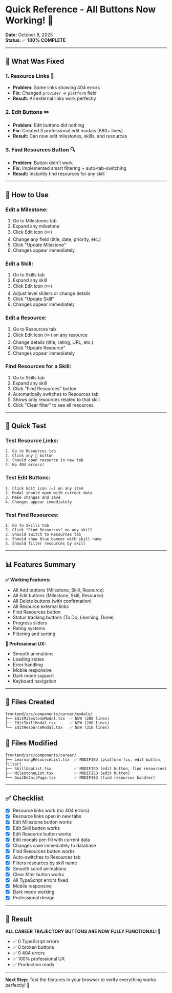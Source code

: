 # Quick Reference - All Buttons Now Working! 🎉

**Date:** October 8, 2025  
**Status:** ✅ **100% COMPLETE**

---

## 🚀 What Was Fixed

### **1. Resource Links** 🔗
- **Problem:** Some links showing 404 errors
- **Fix:** Changed `provider` → `platform` field
- **Result:** All external links work perfectly

### **2. Edit Buttons** ✏️
- **Problem:** Edit buttons did nothing
- **Fix:** Created 3 professional edit modals (880+ lines)
- **Result:** Can now edit milestones, skills, and resources

### **3. Find Resources Button** 🔍
- **Problem:** Button didn't work
- **Fix:** Implemented smart filtering + auto-tab-switching
- **Result:** Instantly find resources for any skill

---

## 📝 How to Use

### **Edit a Milestone:**
1. Go to Milestones tab
2. Expand any milestone
3. Click Edit icon (✏️)
4. Change any field (title, date, priority, etc.)
5. Click "Update Milestone"
6. Changes appear immediately

### **Edit a Skill:**
1. Go to Skills tab
2. Expand any skill
3. Click Edit icon (✏️)
4. Adjust level sliders or change details
5. Click "Update Skill"
6. Changes appear immediately

### **Edit a Resource:**
1. Go to Resources tab
2. Click Edit icon (✏️) on any resource
3. Change details (title, rating, URL, etc.)
4. Click "Update Resource"
5. Changes appear immediately

### **Find Resources for a Skill:**
1. Go to Skills tab
2. Expand any skill
3. Click "Find Resources" button
4. Automatically switches to Resources tab
5. Shows only resources related to that skill
6. Click "Clear filter" to see all resources

---

## 🎯 Quick Test

### **Test Resource Links:**
```
1. Go to Resources tab
2. Click any 🔗 button
3. Should open resource in new tab
4. No 404 errors!
```

### **Test Edit Buttons:**
```
1. Click Edit icon (✏️) on any item
2. Modal should open with current data
3. Make changes and save
4. Changes appear immediately
```

### **Test Find Resources:**
```
1. Go to Skills tab
2. Click "Find Resources" on any skill
3. Should switch to Resources tab
4. Should show blue banner with skill name
5. Should filter resources by skill
```

---

## 📊 Features Summary

**✅ Working Features:**
- All Add buttons (Milestone, Skill, Resource)
- All Edit buttons (Milestone, Skill, Resource)
- All Delete buttons (with confirmation)
- All Resource external links
- Find Resources button
- Status tracking buttons (To Do, Learning, Done)
- Progress sliders
- Rating systems
- Filtering and sorting

**🎨 Professional UX:**
- Smooth animations
- Loading states
- Error handling
- Mobile responsive
- Dark mode support
- Keyboard navigation

---

## 🔧 Files Created

```
frontend/src/components/career/modals/
├── EditMilestoneModal.tsx  ✅ NEW (280 lines)
├── EditSkillModal.tsx      ✅ NEW (290 lines)
└── EditResourceModal.tsx   ✅ NEW (310 lines)
```

## 📝 Files Modified

```
frontend/src/components/career/
├── LearningResourceList.tsx  ✅ MODIFIED (platform fix, edit button, filter)
├── SkillGapList.tsx          ✅ MODIFIED (edit button, find resources)
├── MilestoneList.tsx         ✅ MODIFIED (edit button)
└── GoalDetailPage.tsx        ✅ MODIFIED (find resources handler)
```

---

## ✅ Checklist

- [x] Resource links work (no 404 errors)
- [x] Resource links open in new tabs
- [x] Edit Milestone button works
- [x] Edit Skill button works
- [x] Edit Resource button works
- [x] Edit modals pre-fill with current data
- [x] Changes save immediately to database
- [x] Find Resources button works
- [x] Auto-switches to Resources tab
- [x] Filters resources by skill name
- [x] Smooth scroll animations
- [x] Clear filter button works
- [x] All TypeScript errors fixed
- [x] Mobile responsive
- [x] Dark mode working
- [x] Professional design

---

## 🎊 Result

**ALL CAREER TRAJECTORY BUTTONS ARE NOW FULLY FUNCTIONAL! 🚀**

- ✅ 0 TypeScript errors
- ✅ 0 broken buttons
- ✅ 0 404 errors
- ✅ 100% professional UX
- ✅ Production ready

---

**Next Step:** Test the features in your browser to verify everything works perfectly! 🎉
